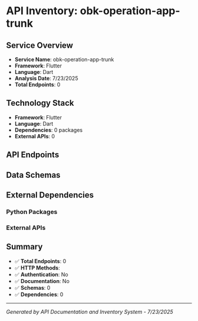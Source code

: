 # API Inventory: obk-operation-app-trunk

## Service Overview

- **Service Name**: obk-operation-app-trunk
- **Framework**: Flutter
- **Language**: Dart
- **Analysis Date**: 7/23/2025
- **Total Endpoints**: 0

## Technology Stack

- **Framework**: Flutter 
- **Language**: Dart
- **Dependencies**: 0 packages
- **External APIs**: 0

## API Endpoints



## Data Schemas



## External Dependencies

### Python Packages


### External APIs


## Summary

- ✅ **Total Endpoints**: 0
- ✅ **HTTP Methods**: 
- ✅ **Authentication**: No
- ✅ **Documentation**: No
- ✅ **Schemas**: 0
- ✅ **Dependencies**: 0

---

*Generated by API Documentation and Inventory System - 7/23/2025* 